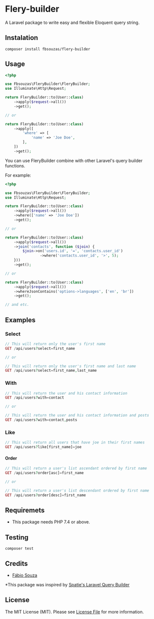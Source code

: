 # Flery-builder

A Laravel package to write easy and flexible Eloquent query string.

## Instalation
```shell
composer install fbsouzas/flery-builder
```

## Usage

```php
<?php

use Fbsouzas\FleryBuilder\FleryBuilder;
use Illuminate\Http\Request;

return FleryBuilder::to(User::class)
    ->apply($request->all())
    ->get();

// or

return FleryBuilder::to(User::class)
    ->apply([
        'where' => [
            'name' => 'Joe Doe',
        ],
    ])
    ->get();
```

You can use FleryBuilder combine with other Laravel's query builder functions.

For example:

```php
<?php

use Fbsouzas\FleryBuilder\FleryBuilder;
use Illuminate\Http\Request;

return FleryBuilder::to(User::class)
    ->apply($request->all())
    ->where(['name' => 'Joe Doe'])
    ->get();

// or

return FleryBuilder::to(User::class)
    ->apply($request->all())
    ->join('contacts', function ($join) {
        $join->on('users.id', '=', 'contacts.user_id')
                ->where('contacts.user_id', '>', 5);
    }))
    ->get();

// or

return FleryBuilder::to(User::class)
    ->apply($request->all())
    ->whereJsonContains('options->languages', ['en', 'br'])
    ->get();

// and etc.
```

## Examples

### Select

```php
// This will return only the user's first name
GET /api/users?select=first_name

// or

// This will return only the user's first name and last name
GET /api/users?select=first_name,last_name
```

### With

```php
// This will return the user and his contact information
GET /api/users?with=contact

// or

// This will return the user and his contact information and posts
GET /api/users?with=contact,posts
```

### Like

```php
// This will return all users that have joe in their first names
GET /api/users?like[first_name]=joe
```

#### Order

```php
// This will return a user's list ascendant ordered by first name
GET /api/users?order[asc]=first_name

// or

// This will return a user's list descendant ordered by first name
GET /api/users?order[desc]=first_name
```

## Requiremets
- This package needs PHP 7.4 or above.

## Testing
```shell
composer test
```

## Credits
- [Fábio Souza](https://github.com/fbsouzas)

*This package was inspired by [Spatie's Laravel Query Builder](https://github.com/spatie/laravel-query-builder)

## License

The MIT License (MIT). Please see [License File](LICENSE.md) for more information.
